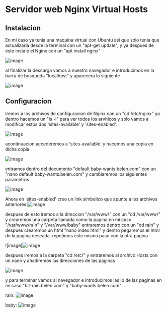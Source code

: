# Servidor web Nginx Virtual Hosts

## Instalacion

En mi caso ya tenia una maquina virtual con Ubuntu asi que solo tenia que actualizarla desde la terminal con un "apt-get update", y ya despues de esto instale el Nginx con un "apt install nginx" 

![image](https://user-images.githubusercontent.com/91567318/166507484-1ee25cce-5160-4d03-98ac-7d0cd370e324.png)

al finalizar la descarga vamos a nuestro navegador e introducimos en la barra de busqueda "localhost" y aparecera lo siguiente

![image](https://user-images.githubusercontent.com/91567318/166507626-33f67d6c-e940-4be7-a47d-32c973742933.png)

## Configuracion
Iremos a los archivos de configuracion de Nginx con un "cd /etc/nginx" ya dentro hacemos un "ls -l" para ver todos los arvhicos y solo vamos a modificar estos dos 'sites-available' y 'sites-enabled'.

![image](https://user-images.githubusercontent.com/91567318/166508431-16ceb5a3-3d31-4da9-adc1-d72092d19a2f.png)

acontinuacion accederemos a 'sites-available' y hacemos una copia en dicha copia 

![image](https://user-images.githubusercontent.com/91567318/166511125-5f8533d4-efd6-4fc9-a3f3-e66bbdf48ea8.png)

entramos dentro del documento "default baby-wants.belen.com" con un "nano default baby-wants.belen.com" y cambiaremos los siguientes parametros

![image](https://user-images.githubusercontent.com/91567318/166515526-b9f7d1ea-1a74-466e-93c0-ee157295a1ba.png)

Ahora en 'sites-enabled' creo un link simbolico que apunte a los archivos anteriores
![image](https://user-images.githubusercontent.com/91567318/166516511-81179bf9-f146-47ee-aa99-349dec8316a2.png)

despues de esto iremos a la direccion "/var/www/" con un "cd /var/www/" y crearemos una carpeta llamada como la pagina en mi caso "/var/www/rain" y "/var/www/baby" entraremos dentro con un "cd rain" y despues crearemos un html "nano index.html" y dentro pegaremos el html de la pagina deseada. repetimos este mismo paso con la otra pagina

![image]![image](https://user-images.githubusercontent.com/91567318/166521551-67fda290-5f54-4dfa-96fa-3bde19813288.png)
 
 despues iremos a la carpeta "cd /etc/" y entraremos al archivo Hosts con un nano y añadiremos las direcciones de las paginas

![image](https://user-images.githubusercontent.com/91567318/166519230-6cc90b7a-ad4e-489f-9516-0a6de72bb1ee.png)

y para terminar vamos al navegador e introducimos las ip de las paginas en mi caso "bit-rain.belen.com" y "baby-wants.belen.com"

rain:
![image](https://user-images.githubusercontent.com/91567318/166521622-28fa5f5f-3ea4-4c3d-8f47-c83553029027.png)

baby:
![image](https://user-images.githubusercontent.com/91567318/166521672-f2686f57-acf5-4cef-86ad-575f6e39d779.png)






